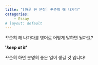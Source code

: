 ```yaml
---
title: "[하루 한 문장] 꾸준히 해 나가다"
categories:
    - Essay
# layout: default
---
```


꾸준히 해 나가다를 영어로 어떻게 말하면 될까요?

**'*keep at it'***

꾸준히 하면 분명히 좋은 일이 생길 것 입니다!